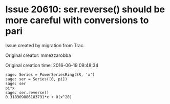 # Issue 20610: ser.reverse() should be more careful with conversions to pari

Issue created by migration from Trac.

Original creator: mmezzarobba

Original creation time: 2016-06-19 09:48:34


```
sage: Series = PowerSeriesRing(SR, 'x')
sage: ser = Series([0, pi])
sage: ser
pi*x
sage: ser.reverse()
0.318309886183791*x + O(x^20)
```

